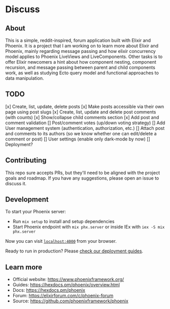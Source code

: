 # Discuss

## About
This is a simple, reddit-inspired, forum application built with Elixir and Phoenix. It is a project that I am working on to learn more about Elixir and Phoenix, mainly regarding message passing and how elixir concurrency model applies to Phoenix LiveViews and LiveComponents. Other tasks is to offer Elixir newcomers a hint about how component nesting, component recursion, and message passing between parent and child components work, as well as studying Ecto query model and functional approaches to data manipulation.

## TODO
[x] Create, list, update, delete posts
[x] Make posts accessible via their own page using post slugs
[x] Create, list, update and delete post comments (with counts)
[x] Show/collapse child comments section
[x] Add post and comment validation
[] Post/comment votes (up/down voting strategy)
[] Add User management system (authentication, authorization, etc.)
[] Attach post and comments to its authors (so we know whether one can edit/delete a comment or post)
[] User settings (enable only dark-mode by now)
[] Deployment?

## Contributing
This repo sure accepts PRs, but they'll need to be aligned with the project goals and roadmap. If you have any suggestions, please open an issue to discuss it.

## Development

To start your Phoenix server:

  * Run `mix setup` to install and setup dependencies
  * Start Phoenix endpoint with `mix phx.server` or inside IEx with `iex -S mix phx.server`

Now you can visit [`localhost:4000`](http://localhost:4000) from your browser.

Ready to run in production? Please [check our deployment guides](https://hexdocs.pm/phoenix/deployment.html).

## Learn more

  * Official website: https://www.phoenixframework.org/
  * Guides: https://hexdocs.pm/phoenix/overview.html
  * Docs: https://hexdocs.pm/phoenix
  * Forum: https://elixirforum.com/c/phoenix-forum
  * Source: https://github.com/phoenixframework/phoenix
